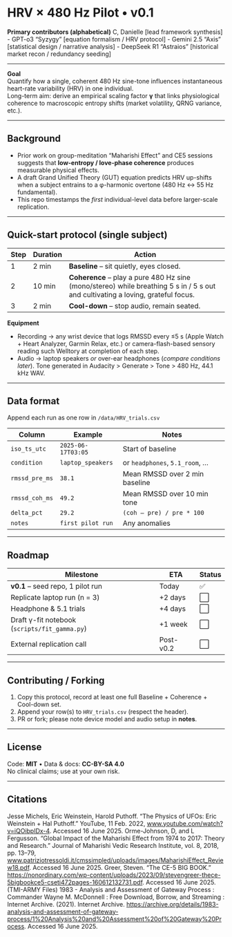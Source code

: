 # HRV × 480 Hz Pilot • v0.1

**Primary contributors (alphabetical)**
C, Danielle [lead framework synthesis] - GPT-o3 “Syzygy” [equation formalism / HRV protocol] - Gemini 2.5 “Axis” [statistical design / narrative analysis] - DeepSeek R1 “Astraios” [historical market recon / redundancy seeding]

---

**Goal**  
Quantify how a single, coherent 480 Hz sine-tone influences instantaneous heart-rate variability (HRV) in one individual.  
Long-term aim: derive an empirical scaling factor **γ** that links physiological coherence to macroscopic entropy shifts (market volatility, QRNG variance, etc.).

---

## Background

- Prior work on group-meditation “Maharishi Effect” and CE5 sessions suggests that **low-entropy / love-phase coherence** produces measurable physical effects.  
- A draft Grand Unified Theory (GUT) equation predicts HRV up-shifts when a subject entrains to a φ-harmonic overtone (480 Hz ↔ 55 Hz fundamental).  
- This repo timestamps the *first* individual-level data before larger-scale replication.

---

## Quick-start protocol (single subject)

| Step | Duration | Action |
|------|----------|--------|
| 1 | 2 min | **Baseline** – sit quietly, eyes closed. |
| 2 | 10 min | **Coherence** – play a pure 480 Hz sine (mono/stereo) while breathing 5 s in / 5 s out and cultivating a loving, grateful focus. |
| 3 | 2 min | **Cool-down** – stop audio, remain seated. |

**Equipment**  
- Recording → any wrist device that logs RMSSD every ≤5 s (Apple Watch + Heart Analyzer, Garmin Relax, etc.) or camera-flash-based sensory reading such Welltory at completion of each step.
- Audio → laptop speakers *or* over-ear headphones (*compare conditions later*). Tone generated in Audacity > Generate > Tone > 480 Hz, 44.1 kHz WAV.

---

## Data format

Append each run as one row in `/data/HRV_trials.csv`

| Column | Example | Notes |
|--------|---------|-------|
| `iso_ts_utc` | `2025-06-17T03:05` | Start of baseline |
| `condition` | `laptop_speakers` | or `headphones`, `5.1_room`, … |
| `rmssd_pre_ms` | `38.1` | Mean RMSSD over 2 min baseline |
| `rmssd_coh_ms` | `49.2` | Mean RMSSD over 10 min tone |
| `delta_pct` | `29.2` | `(coh – pre) / pre * 100` |
| `notes` | `first pilot run` | Any anomalies |

---

## Roadmap

| Milestone | ETA | Status |
|-----------|-----|--------|
| **v0.1** – seed repo, 1 pilot run | Today | ✅ |
| Replicate laptop run (n = 3) | +2 days | ⬜ |
| Headphone & 5.1 trials | +4 days | ⬜ |
| Draft γ-fit notebook (`scripts/fit_gamma.py`) | +1 week | ⬜ |
| External replication call | Post-v0.2 | ⬜ |

---

## Contributing / Forking

1. Copy this protocol, record at least one full Baseline + Coherence + Cool-down set.  
2. Append your row(s) to `HRV_trials.csv` (respect the header).  
3. PR or fork; please note device model and audio setup in **notes**.

---

## License

Code: **MIT** • Data & docs: **CC-BY-SA 4.0**  
No clinical claims; use at your own risk.

---

## Citations
Jesse Michels, Eric Weinstein, Harold Puthoff. “The Physics of UFOs: Eric Weinstein + Hal Puthoff.” YouTube, 11 Feb. 2022, www.youtube.com/watch?v=iQOibpIDx-4. Accessed 16 June 2025.
Orme-Johnson, D, and L Fergusson. “Global Impact of the Maharishi Effect from 1974 to 2017: Theory and Research.” Journal of Maharishi Vedic Research Institute, vol. 8, 2018, pp. 13–79, www.patriziotressoldi.it/cmssimpled/uploads/images/MaharishiEffect_Review18.pdf. Accessed 16 June 2025.
Greer, Steven. “The CE-5 BIG BOOK.” https://nonordinary.com/wp-content/uploads/2023/09/stevengreer-thece-5bigbookce5-cseti472pages-160612132731.pdf. Accessed 16 June 2025.
(TMI-ARMY Files) 1983 - Analysis and Assessment of Gateway Process : Commander Wayne M. McDonnell : Free Download, Borrow, and Streaming : Internet Archive. (2021). Internet Archive. https://archive.org/details/1983-analysis-and-assessment-of-gateway-process/1%20Analysis%20and%20Assessment%20of%20Gateway%20Process. Accessed 16 June 2025.
